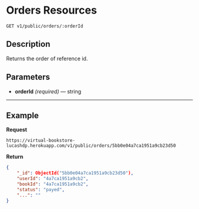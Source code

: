 # Orders Resources

    GET v1/public/orders/:orderId

## Description
Returns the order of reference id.

## Parameters

- **orderId** _(required)_ — string

***

## Example
**Request**

    https://virtual-bookstore-lucashdp.herokuapp.com/v1/public/orders/5bb0e04a7ca1951a9cb23d50

**Return**
``` json
{
    "_id": ObjectId("5bb0e04a7ca1951a9cb23d50"),
    "userId": "4a7ca1951a9cb2",
    "bookId": "4a7ca1951a9cb2",
    "status": "payed",
    "...": ""
}
```